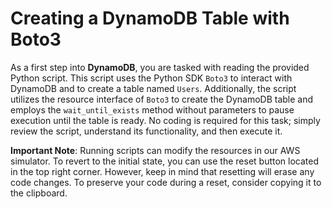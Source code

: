 # Creating a DynamoDB Table with Boto3

As a first step into **DynamoDB**, you are tasked with reading the provided Python script. This script uses the Python SDK `Boto3` to interact with DynamoDB and to create a table named `Users`. Additionally, the script utilizes the resource interface of `Boto3` to create the DynamoDB table and employs the `wait_until_exists` method without parameters to pause execution until the table is ready. No coding is required for this task; simply review the script, understand its functionality, and then execute it.

**Important Note**: Running scripts can modify the resources in our AWS simulator. To revert to the initial state, you can use the reset button located in the top right corner. However, keep in mind that resetting will erase any code changes. To preserve your code during a reset, consider copying it to the clipboard.
